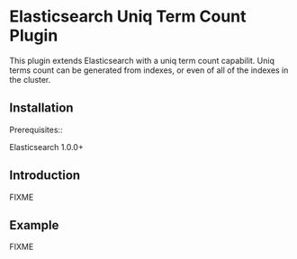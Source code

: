 Elasticsearch Uniq Term Count Plugin
===================================

This plugin extends Elasticsearch with a uniq term count capabilit. Uniq terms count can be generated from indexes, or even of all of the
indexes in the cluster.

Installation
------------

Prerequisites::

  Elasticsearch 1.0.0+

Introduction
------------

FIXME

Example
--------

FIXME
